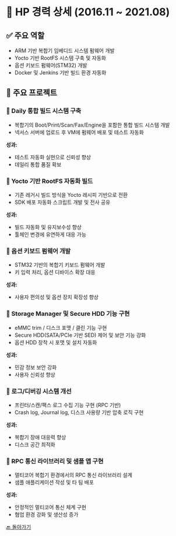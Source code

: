 # 🏢 HP 경력 상세 (2016.11 \~ 2021.08)

## ✅ 주요 역할

* ARM 기반 복합기 임베디드 시스템 펌웨어 개발
* Yocto 기반 RootFS 시스템 구축 및 자동화
* 옵션 키보드 펌웨어(STM32) 개발
* Docker 및 Jenkins 기반 빌드 환경 자동화

## 📌 주요 프로젝트

### 🔹 Daily 통합 빌드 시스템 구축

* 복합기의 Boot/Print/Scan/Fax/Engine을 포함한 통합 빌드 시스템 개발
* 넥서스 서버에 업로드 후 VM에 펌웨어 배포 및 테스트 자동화

**성과:**

* 테스트 자동화 실현으로 신뢰성 향상
* 데일리 통합 품질 확보

### 🔹 Yocto 기반 RootFS 자동화 빌드

* 기존 레거시 빌드 방식을 Yocto 레시피 기반으로 전환
* SDK 배포 자동화 스크립트 개발 및 전사 공유

**성과:**

* 빌드 자동화 및 유지보수성 향상
* 툴체인 변경에 유연하게 대응 가능

### 🔹 옵션 키보드 펌웨어 개발

* STM32 기반의 복합기 키보드 펌웨어 개발
* 키 입력 처리, 옵션 디바이스 확장 대응

**성과:**

* 사용자 편의성 및 옵션 장치 확장성 향상

### 🔹 Storage Manager 및 Secure HDD 기능 구현

* eMMC trim / 디스크 포맷 / 클린 기능 구현
* Secure HDD(SATA/PCIe 기반 SED) 제어 및 보안 기능 강화
* 옵션 HDD 장착 시 포맷 및 설치 자동화

**성과:**

* 민감 정보 보안 강화
* 사용자 신뢰성 향상

### 🔹 로그/디버깅 시스템 개선

* 프린터/스캔/팩스 로그 수집 기능 구현 (RPC 기반)
* Crash log, Journal log, 디스크 사용량 기반 압축 로직 구현

**성과:**

* 복합기 장애 대응력 향상
* 디스크 공간 최적화

### 🔹 RPC 통신 라이브러리 및 샘플 앱 구현

* 멀티코어 복합기 환경에서의 RPC 통신 라이브러리 설계
* 샘플 애플리케이션 작성 및 타 팀 배포

**성과:**

* 안정적인 멀티코어 통신 체계 구현
* 협업 환경 강화 및 생산성 증가

[🔙 돌아가기](./README.md)
